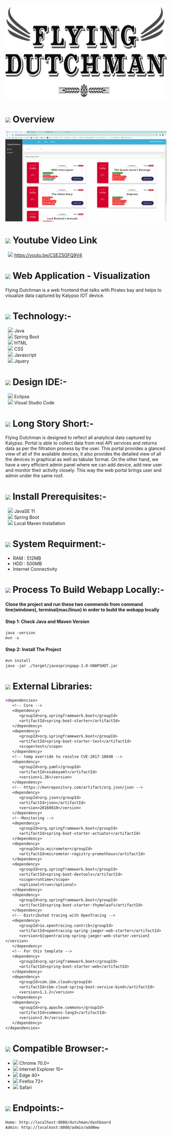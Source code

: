 &nbsp;&nbsp;&nbsp;&nbsp;&nbsp;&nbsp;&nbsp;&nbsp;&nbsp;&nbsp;
<img width="960" style="align-content: center;" height="300" src="https://github.com/GangOf7/WebApp/blob/master/FD.png?raw=true">

# <img src="https://img.icons8.com/cotton/54/000000/wedding-gift.png"/>  Overview
![github-small](https://github.com/GangOf7/WebApp/blob/master/Screen%20record.gif?raw=true)

# <img src="https://img.icons8.com/fluent/54/000000/youtube-play.png"/> Youtube Video Link
&nbsp;&nbsp;<img src="https://img.icons8.com/metro/26/000000/long-arrow-right.png"/>  https://youtu.be/CSEZSGFQ9V4

# <img src="https://img.icons8.com/cute-clipart/54/000000/application-shield.png"/> Web Application - Visualization 
Flying Dutchman is a web frontend that talks with Pirates bay and helps to visualize data captured by Kalypso IOT device.

# <img src="https://img.icons8.com/doodle/54/000000/blockchain-technology.png"/> Technology:-
&nbsp;&nbsp;<img src="https://img.icons8.com/color/15/000000/java-coffee-cup-logo.png"/>  Java <br>
&nbsp;&nbsp;<img src="https://img.icons8.com/color/15/000000/spring-logo.png"/>  Spring Boot <br>
&nbsp;&nbsp;<img src="https://img.icons8.com/color/15/000000/html-5.png"/>  HTML <br>
&nbsp;&nbsp;<img src="https://img.icons8.com/color/15/000000/css3.png"/>  CSS <br>
&nbsp;&nbsp;<img src="https://img.icons8.com/color/15/000000/javascript.png"/>  Javascript <br>
&nbsp;&nbsp;<img src="https://img.icons8.com/ios/15/000000/jquery.png"/>  Jquery

# <img src="https://img.icons8.com/cotton/54/000000/profitable-idea.png"/> Design IDE:-
&nbsp;&nbsp;<img src="https://img.icons8.com/officel/15/000000/java-eclipse.png"/>  Eclipse <br>
&nbsp;&nbsp;<img src="https://img.icons8.com/fluent/15/000000/visual-studio-code-2019.png"/>  Visual Studio Code

# <img src="https://img.icons8.com/nolan/54/overview-pages-2.png"/> Long Story Short:-
Flying Dutchman is designed to reflect all analytical data captured by Kalypso. Portal is able to collect data from rest API services and returns data as per the filtration process by the user. This portal provides a glanced view of all of the available devices, it also provides the detailed view of all the devices in graphical as well as tabular format. On the other hand, we have a very efficient admin panel where we can add device, add new user and monitor their activity closely. This way the web portal brings user and admin under the same roof.

# <img src="https://img.icons8.com/ios-filled/54/000000/insert.png"/> Install Prerequisites:-
&nbsp;&nbsp;<img src="https://img.icons8.com/dusk/15/000000/java-coffee-cup-logo.png"/>  JavaSE 11 <br>
&nbsp;&nbsp;<img src="https://img.icons8.com/color/15/000000/spring-logo.png"/>  Spring Boot<br>
&nbsp;&nbsp;<img src="https://img.icons8.com/color/15/000000/haiku.png"/>  Local Maven Installation

# <img src="https://img.icons8.com/cotton/54/000000/smartphone-cpu.png"/> System Requirment:-
 - RAM : 512MB
 - HDD : 500MB
 - Internet Connectivity
 
# <img src="https://img.icons8.com/fluent/48/000000/code.png"/> Process To Build Webapp Locally:-
#### Clone the project and run these two commends from command line(windows), terminal(mac/linux) in order to build the webapp locally

#### Step 1: Check Java and Maven Version
```
java -version
mvn -v
```
#### Step 2: Install The Project
```
mvn install
java -jar ./target/javaspringapp-1.0-SNAPSHOT.jar
```
# <img src="https://img.icons8.com/cute-clipart/54/000000/bookmark-ribbon.png"/> External Libraries:
```
<dependencies>
   <!-- Core -->
   <dependency>
      <groupId>org.springframework.boot</groupId>
      <artifactId>spring-boot-starter</artifactId>
   </dependency>
   <dependency>
      <groupId>org.springframework.boot</groupId>
      <artifactId>spring-boot-starter-test</artifactId>
      <scope>test</scope>
   </dependency>
   <!-- temp override to resolve CVE-2017-18640 -->
   <dependency>
      <groupId>org.yaml</groupId>
      <artifactId>snakeyaml</artifactId>
      <version>1.26</version>
   </dependency>
   <!-- https://mvnrepository.com/artifact/org.json/json -->
   <dependency>
      <groupId>org.json</groupId>
      <artifactId>json</artifactId>
      <version>20160810</version>
   </dependency>
   <!--Monitoring -->
   <dependency>
      <groupId>org.springframework.boot</groupId>
      <artifactId>spring-boot-starter-actuator</artifactId>
   </dependency>
   <dependency>
      <groupId>io.micrometer</groupId>
      <artifactId>micrometer-registry-prometheus</artifactId>
   </dependency>
   <dependency>
      <groupId>org.springframework.boot</groupId>
      <artifactId>spring-boot-devtools</artifactId>
      <scope>runtime</scope>
      <optional>true</optional>
   </dependency>
   <dependency>
      <groupId>org.springframework.boot</groupId>
      <artifactId>spring-boot-starter-thymeleaf</artifactId>
   </dependency>
   <!-- Distributed tracing with OpenTracing -->
   <dependency>
      <groupId>io.opentracing.contrib</groupId>
      <artifactId>opentracing-spring-jaeger-web-starter</artifactId>
      <version>${opentracing-spring-jaeger-web-starter.version}</version>
   </dependency>
   <!-- For this template -->
   <dependency>
      <groupId>org.springframework.boot</groupId>
      <artifactId>spring-boot-starter-web</artifactId>
   </dependency>
   <dependency>
      <groupId>com.ibm.cloud</groupId>
      <artifactId>ibm-cloud-spring-boot-service-bind</artifactId>
      <version>1.1.2</version>
   </dependency>
   <dependency>
      <groupId>org.apache.commons</groupId>
      <artifactId>commons-lang3</artifactId>
      <version>3.9</version>
   </dependency>
</dependencies>
```

# <img src="https://img.icons8.com/dusk/54/000000/internet.png"/> Compatible Browser:-
 - <img src="https://img.icons8.com/fluent/15/000000/chrome.png"/>  Chrome 70.0+ 
 - <img src="https://img.icons8.com/dusk/15/000000/internet-explorer.png"/>  Internet Explorer 10+  
 - <img src="https://img.icons8.com/fluent/15/000000/ms-edge-new.png"/>  Edge 40+ 
 - <img src="https://img.icons8.com/color/15/000000/firefox.png"/>  Firefox 72+
 - <img src="https://img.icons8.com/color/15/000000/safari--v1.png"/>  Safari
 

# <img src="https://img.icons8.com/ultraviolet/40/000000/code.png"/> Endpoints:-

```
Home: http://localhost:8080/dutchman/dashboard
Admin: http://localhost:8080/admin/addNew

```
 







